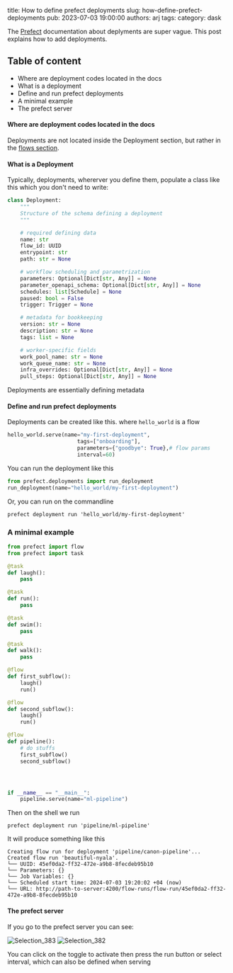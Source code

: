 title: How to define prefect deployments
slug: how-define-prefect-deployments
pub: 2023-07-03 19:00:00
authors: arj
tags: 
category: dask

The [Prefect](https://www.prefect.io/) documentation about deplyments are super vague. This post explains how to add deployments.

## Table of content
- Where are deployment codes located in the docs
- What is a deployment
- Define and run prefect deployments
- A minimal example
- The prefect server

#### Where are deployment codes located in the docs

Deployments are not located inside the Deployment section, but rather in the [flows section](https://docs.prefect.io/latest/concepts/flows/).

#### What is a Deployment

Typically, deployments, whererver you define them, populate a class like this which you don't need to write:

```py
class Deployment:
    """
    Structure of the schema defining a deployment
    """

    # required defining data
    name: str 
    flow_id: UUID
    entrypoint: str
    path: str = None

    # workflow scheduling and parametrization
    parameters: Optional[Dict[str, Any]] = None
    parameter_openapi_schema: Optional[Dict[str, Any]] = None
    schedules: list[Schedule] = None
    paused: bool = False
    trigger: Trigger = None

    # metadata for bookkeeping
    version: str = None
    description: str = None
    tags: list = None

    # worker-specific fields
    work_pool_name: str = None
    work_queue_name: str = None
    infra_overrides: Optional[Dict[str, Any]] = None
    pull_steps: Optional[Dict[str, Any]] = None
```

Deployments are essentially defining metadata

#### Define and run prefect deployments

Deployments can be created like this. where `hello_world` is a flow

```py
hello_world.serve(name="my-first-deployment",
                      tags=["onboarding"],
                      parameters={"goodbye": True},# flow params
                      interval=60)
```
You can run the deployment like this

```py
from prefect.deployments import run_deployment
run_deployment(name="hello_world/my-first-deployment")
```

Or, you can run on the commandline

```shell
prefect deployment run 'hello_world/my-first-deployment'
```

### A minimal example

```python
from prefect import flow
from prefect import task

@task
def laugh():
	pass

@task
def run():
	pass

@task
def swim():
	pass

@task
def walk():
	pass

@flow
def first_subflow():
	laugh()
	run()

@flow
def second_subflow():
	laugh()
	run()

@flow
def pipeline():
    # do stuffs
    first_subflow()
    second_subflow()




if __name__ == "__main__":
    pipeline.serve(name="ml-pipeline")
```

Then on the shell we run

```shell
prefect deployment run 'pipeline/ml-pipeline'
```

It will produce something like this

```
Creating flow run for deployment 'pipeline/canon-pipeline'...
Created flow run 'beautiful-nyala'.
└── UUID: 45ef0da2-ff32-472e-a9b8-8fecdeb95b10
└── Parameters: {}
└── Job Variables: {}
└── Scheduled start time: 2024-07-03 19:20:02 +04 (now)
└── URL: http://path-to-server:4200/flow-runs/flow-run/45ef0da2-ff32-472e-a9b8-8fecdeb95b10
```

#### The prefect server

If you go to the prefect server you can see:

![Selection_383](https://github.com/pythonkitchen/pythonkitchen/assets/22630684/4ab235d6-6b54-48f0-b019-69cfbebe3cdb)
![Selection_382](https://github.com/pythonkitchen/pythonkitchen/assets/22630684/1c371598-feab-407d-a7ab-c17e31d7a8f5)

You can click on the toggle to activate then press the run button or select interval, which can also be defined when serving

